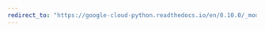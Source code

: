 ```yaml
---
redirect_to: "https://google-cloud-python.readthedocs.io/en/0.10.0/_modules/gcloud/storage/blob.html"
---
```

